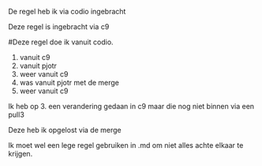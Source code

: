 De regel heb ik via codio ingebracht

Deze regel is ingebracht via c9

#Deze regel doe ik vanuit codio.

1. vanuit c9
2. vanuit pjotr
3. weer vanuit c9
4. was vanuit pjotr met de merge
5. weer vanuit c9

Ik heb op 3. een verandering gedaan in c9 maar die nog niet binnen via een pull3 

Deze heb ik opgelost via de merge

Ik moet wel een lege regel gebruiken in .md om niet alles achte elkaar te krijgen.
